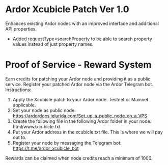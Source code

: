 # Ardor Xcubicle Patch Ver 1.0

Enhances existing Ardor nodes with an improved interface and additional API properties.

- Added requestType=searchProperty to be able to search property values instead of just property names.

# Proof of Service - Reward System

Earn credits for patching your Ardor node and providing it as a public service. Register your patched Ardor node via the Ardor Telegram bot. Instructions:

1. Apply the Xcubicle patch to your Ardor node. Testnet or Mainnet applicable.
2. Set your node as public node. https://ardordocs.jelurida.com/Set_up_a_public_node_on_a_VPS
3. Create the following file in the following Ardor folder in your node: html/www/xcubicle.txt 
4. Put your Ardor address in the xcubicle.txt file. This is where we will pay out to.
5. Register your node by messaging the Telegram bot: https://t.me/ardor_xcubicle_bot

Rewards can be claimed when node credits reach a minimum of 1000. 
